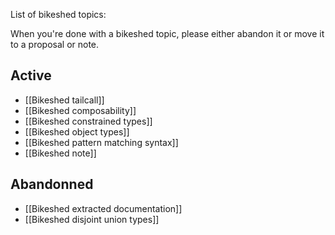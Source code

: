 List of bikeshed topics:

When you're done with a bikeshed topic, please either abandon it or move it to a proposal or note.

## Active

* [[Bikeshed tailcall]]
* [[Bikeshed composability]]
* [[Bikeshed constrained types]]
* [[Bikeshed object types]]
* [[Bikeshed pattern matching syntax]]
* [[Bikeshed note]]

## Abandonned

* [[Bikeshed extracted documentation]]
* [[Bikeshed disjoint union types]]
